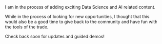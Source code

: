 I am in the process of adding exciting Data Science and AI related content.

While in the process of looking for new opportunities, I thought that this would also be a good time to give back to the community and have fun with the tools of the trade.  

Check back soon for updates and guided demos!
